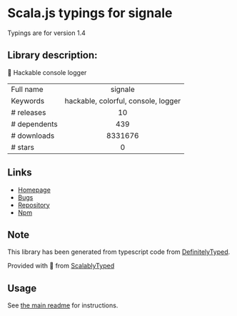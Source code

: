 
# Scala.js typings for signale

Typings are for version 1.4

## Library description:
👋 Hackable console logger

|                    |                 |
| ------------------ | :-------------: |
| Full name          | signale |
| Keywords           | hackable, colorful, console, logger |
| # releases         | 10 |
| # dependents       | 439 |
| # downloads        | 8331676 |
| # stars            | 0 |

## Links
- [Homepage](https://github.com/klaussinani/signale#readme)
- [Bugs](https://github.com/klaussinani/signale/issues)
- [Repository](https://github.com/klaussinani/signale)
- [Npm](https://www.npmjs.com/package/signale)
    


## Note
This library has been generated from typescript code from [DefinitelyTyped](https://definitelytyped.org).

Provided with :purple_heart: from [ScalablyTyped](https://github.com/oyvindberg/ScalablyTyped)

## Usage
See [the main readme](../../readme.md) for instructions.



